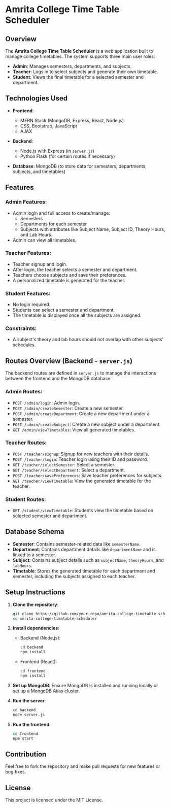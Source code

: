 # Amrita College Time Table Scheduler

## Overview
The **Amrita College Time Table Scheduler** is a web application built to manage college timetables. The system supports three main user roles:

- **Admin**: Manages semesters, departments, and subjects.
- **Teacher**: Logs in to select subjects and generate their own timetable.
- **Student**: Views the final timetable for a selected semester and department.

## Technologies Used

- **Frontend**: 
  - MERN Stack (MongoDB, Express, React, Node.js)
  - CSS, Bootstrap, JavaScript
  - AJAX

- **Backend**:
  - Node.js with Express (in `server.js`)
  - Python Flask (for certain routes if necessary)

- **Database**: MongoDB (to store data for semesters, departments, subjects, and timetables)

## Features

### Admin Features:
- Admin login and full access to create/manage:
  - Semesters
  - Departments for each semester
  - Subjects with attributes like Subject Name, Subject ID, Theory Hours, and Lab Hours.
- Admin can view all timetables.

### Teacher Features:
- Teacher signup and login.
- After login, the teacher selects a semester and department.
- Teachers choose subjects and save their preferences.
- A personalized timetable is generated for the teacher.

### Student Features:
- No login required.
- Students can select a semester and department.
- The timetable is displayed once all the subjects are assigned.

### Constraints:
- A subject's theory and lab hours should not overlap with other subjects' schedules.

## Routes Overview (Backend - `server.js`)

The backend routes are defined in `server.js` to manage the interactions between the frontend and the MongoDB database.

### Admin Routes:
- `POST /admin/login`: Admin login.
- `POST /admin/createSemester`: Create a new semester.
- `POST /admin/createDepartment`: Create a new department under a semester.
- `POST /admin/createSubject`: Create a new subject under a department.
- `GET /admin/viewTimetables`: View all generated timetables.

### Teacher Routes:
- `POST /teacher/signup`: Signup for new teachers with their details.
- `POST /teacher/login`: Teacher login using their ID and password.
- `GET /teacher/selectSemester`: Select a semester.
- `GET /teacher/selectDepartment`: Select a department.
- `POST /teacher/savePreferences`: Save teacher preferences for subjects.
- `GET /teacher/viewTimetable`: View the generated timetable for the teacher.

### Student Routes:
- `GET /student/viewTimetable`: Students view the timetable based on selected semester and department.

## Database Schema

- **Semester**: Contains semester-related data like `semesterName`.
- **Department**: Contains department details like `departmentName` and is linked to a semester.
- **Subject**: Contains subject details such as `subjectName`, `theoryHours`, and `labHours`.
- **Timetable**: Stores the generated timetable for each department and semester, including the subjects assigned to each teacher.

## Setup Instructions

1. **Clone the repository**:
    ```bash
    git clone https://github.com/your-repo/amrita-college-timetable-scheduler.git
    cd amrita-college-timetable-scheduler
    ```

2. **Install dependencies**:
    - Backend (Node.js):
      ```bash
      cd backend
      npm install
      ```
    - Frontend (React):
      ```bash
      cd frontend
      npm install
      ```

3. **Set up MongoDB**: Ensure MongoDB is installed and running locally or set up a MongoDB Atlas cluster.

4. **Run the server**:
    ```bash
    cd backend
    node server.js
    ```

5. **Run the frontend**:
    ```bash
    cd frontend
    npm start
    ```

## Contribution

Feel free to fork the repository and make pull requests for new features or bug fixes.

## License

This project is licensed under the MIT License.

